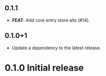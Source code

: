 ## 0.1.1

 - **FEAT**: Add core entry store alts (#14).

## 0.1.0+1

 - Update a dependency to the latest release.

# 0.1.0 Initial release
